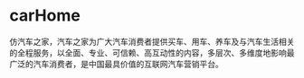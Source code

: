 # carHome
  仿汽车之家，汽车之家为广大汽车消费者提供买车、用车、养车及与汽车生活相关的全程服务，以全面、专业、可信赖、高互动性的内容，多层次、多维度地影响最广泛的汽车消费者，是中国最具价值的互联网汽车营销平台。
